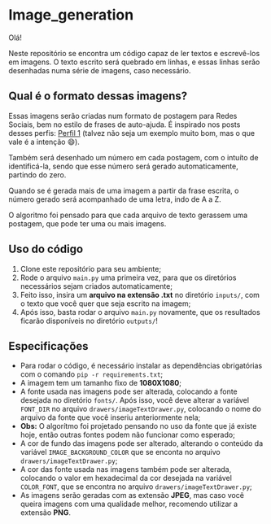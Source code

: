 # Image_generation

Olá!

Neste repositório se encontra um código capaz de ler textos e escrevê-los em imagens.
O texto escrito será quebrado em linhas, e essas linhas serão desenhadas numa série de imagens, caso necessário.

## Qual é o formato dessas imagens?
Essas imagens serão criadas num formato de postagem para Redes Sociais, bem no estilo de frases de auto-ajuda. É inspirado nos posts desses perfis:  [Perfil 1](https://www.instagram.com/segredosdauniversidade2.0/) (talvez não seja um exemplo muito bom, mas o que vale é a intenção 😄).

Também será desenhado um número em cada postagem, com o intuíto de identificá-la, sendo que esse número será gerado automaticamente, partindo do zero.

Quando se é gerada mais de uma imagem a partir da frase escrita, o número gerado será acompanhado de uma letra, indo de A a Z.

O algoritmo foi pensado para que cada arquivo de texto gerassem uma postagem, que pode ter uma ou mais imagens.

## Uso do código

 1. Clone este repositório para seu ambiente;
 2. Rode o arquivo `main.py` uma primeira vez, para que os diretórios necessários sejam criados automaticamente;
 3. Feito isso, insira um  **arquivo na extensão .txt** no diretório `inputs/`, com o texto que você quer que seja escrito na imagem;
 4. Após isso, basta rodar o arquivo `main.py` novamente, que os resultados ficarão disponíveis no diretório `outputs/`!

## Especificações
 - Para rodar o código, é necessário instalar as dependências obrigatórias com o comando `pip -r requirements.txt`;
 - A imagem tem um tamanho fixo de **1080X1080**;
 - A fonte usada nas imagens pode ser alterada, colocando a fonte desejada no diretório `fonts/`. Após isso, você deve alterar a variável `FONT_DIR` no arquivo `drawers/imageTextDrawer.py`, colocando o nome do arquivo da fonte que você inseriu anteriormente nela;
 - **Obs:** O algorítmo foi projetado pensando no uso da fonte que já existe hoje, então outras fontes podem não funcionar como esperado;
 - A cor de fundo das imagens pode ser alterado, alterando o conteúdo da variável `IMAGE_BACKGROUND_COLOR` que se enconta no arquivo `drawers/imageTextDrawer.py`;
 - A cor das fonte usada nas imagens também pode ser alterada, colocando o valor em hexadecimal da cor desejada na variável `COLOR_FONT`, que se encontra no arquivo `drawers/imageTextDrawer.py`;
 - As imagens serão geradas com as extensão **JPEG**, mas caso você queira imagens com uma qualidade melhor, recomendo utilizar a extensão **PNG**.
##
